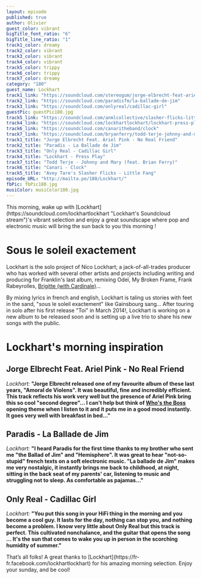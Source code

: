 ```yaml
---
layout: episode
published: true
author: Olivier
guest_color: vibrant
bigTitle_font_ratio: "6"
bigTitle_line_ratio: "1"
track1_color: dreamy
track2_color: vibrant
track3_color: vibrant
track4_color: vibrant
track5_color: trippy
track6_color: trippy
track7_color: dreamy
category: "180"
guest_name: Lockhart
track1_link: "https://soundcloud.com/stereogum/jorge-elbrecht-feat-ariel-pink"
track2_link: "https://soundcloud.com/paradisfm/la-ballade-de-jim"
track3_link: "https://soundcloud.com/onlyreal/cadillac-girl"
guestPic: guestPic180.jpg
track5_link: "https://soundcloud.com/anmlcollective/slasher-flicks-little-fang"
track4_link: "https://soundcloud.com/lockhartlockhart/lockhart-press-play-demo-1"
track6_link: "https://soundcloud.com/canaritheband/clock"
track7_link: "https://soundcloud.com/bryanferry/todd-terje-johnny-and-mary"
track1_title: "Jorge Elbrecht Feat. Ariel Pink - No Real Friend"
track2_title: "Paradis - La Ballade de Jim"
track3_title: "Only Real - Cadillac Girl"
track4_title: "Lockhart - Press Play"
track7_title: "Todd Terje - Johnny and Mary (feat. Brian Ferry)"
track6_title: "Canari - Clock"
track5_title: "Avey Tare's Slasher Flicks - Little Fang"
episode_URL: "http://mailta.pe/180/Lockhart/"
fbPic: fbPic180.jpg
musiColor: musiColor180.jpg
---
```


<p id="introduction"></p>This morning, wake up with [Lockhart](https://soundcloud.com/lockhartlockhart "Lockhart's Soundcloud stream")'s vibrant selection and enjoy a great soundscape where pop and electronic music will bring  the sun back to you this morning !

# Sous le soleil exactement

Lockhart is the solo project of Nico Lockhart; a jack-of-all-trades producer who has worked with several other artists and projects including writing and producing for Franklin's last album, remixing Odeï, My Broken Frame, Frank Rabeyrolles, [Brigitte (with Cardinale)](https://soundcloud.com/cardinale-1/i-want-your-sex-brigitte "Brigitte - Cardinale Remix on Soundcloud")...

By mixing lyrics in french and english, Lockhart is taling us stories with feet in the sand, "sous le soleil exactement" like Gainsbourg sang... After touring in solo after his first release "Toi" in March 2014!, Lockhart is working on a new album to be released soon and is setting up a live trio to share his new songs with the public.

# Lockhart's morning inspiration

## Jorge Elbrecht Feat. Ariel Pink - No Real Friend
_Lockhart:_ **"**Jorge Elbrecht released one of my favourite album of these last years, "Amoral de Violens". It was beautiful, fine and incredibly efficient. This track reflects his work very well but the presence of Ariel Pink bring this so cool "second degree"... I can't help but think of [Who's the Boss](https://www.youtube.com/watch?v=Ojc02OvZVo8 "Who's the boss opening theme") opening theme when I listen to it and it puts me in a good mood instantly. It goes very well with breakfast in bed...**"**

## Paradis - La Ballade de Jim
_Lockhart:_ **"**I heard Paradis for the first time thanks to my brother who sent me "the Ballad of Jim" and "Hemisphere". It was great to hear "not-so-stupid" french texts on a soft electronic music. "La ballade de Jim" makes me very nostalgic, it instantly brings me back to childhood, at night, sitting in the back seat of my parents' car, listening to music and struggling not to sleep. As comfortable as pajamas...**"**

## Only Real - Cadillac Girl
_Lockhart:_ **"**You put this song in your HiFi thing in the morning and you become a cool guy. It lasts for the day, nothing can stop you, and nothing become a problem. I know very little about Only Real but this track is perfect. This cultivated nonchalance, and the guitar that opens the song ... It's the sun that comes to wake you up in person in the scorching humidity of summer.**"**

 
<p id="outroduction">
That’s all folks! A great thanks to [Lockhart](https://fr-fr.facebook.com/lockhartlockhart) for his amazing morning selection. Enjoy your sunday, and be cool!</p>